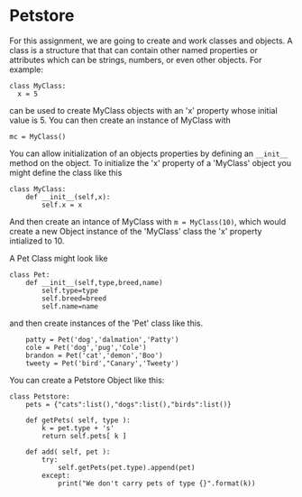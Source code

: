 # Petstore

For this assignment, we are going to create and work classes and objects.
A class is a structure that that can contain other named properties or attributes which can be strings, numbers, or even other objects.
For example:

```
class MyClass:
  x = 5
```

can be used to create MyClass objects with an 'x' property whose initial value is 5.
You can then create an instance of MyClass with

`mc = MyClass()`

You can allow initialization of an objects properties by defining an `__init__` method on the object. To initialize the 'x' property of a 'MyClass' object you might define the class like this

```
class MyClass:
	def __init__(self,x):
		self.x = x
```

And then create an intance of MyClass with `m = MyClass(10)`, which would create a new Object instance of the 'MyClass' class the 'x' property intialized to 10.




A Pet Class might look like

```
class Pet:
	def __init__(self,type,breed,name)
		self.type=type
		self.breed=breed
		self.name=name
```

and then create instances of the 'Pet' class like this.

```
	patty = Pet('dog','dalmation','Patty')
	cole = Pet('dog','pug','Cole')
	brandon = Pet('cat','demon','Boo')
	tweety = Pet('bird',"Canary','Tweety')
```

You can create a Petstore Object like this:

```
class Petstore:
	pets = {"cats":list(),"dogs":list(),"birds":list()}

	def getPets( self, type ):
		k = pet.type + 's'
		return self.pets[ k ]
	
	def add( self, pet ):
		try:
  			self.getPets(pet.type).append(pet)
		except:
  			print("We don't carry pets of type {}".format(k))
```
